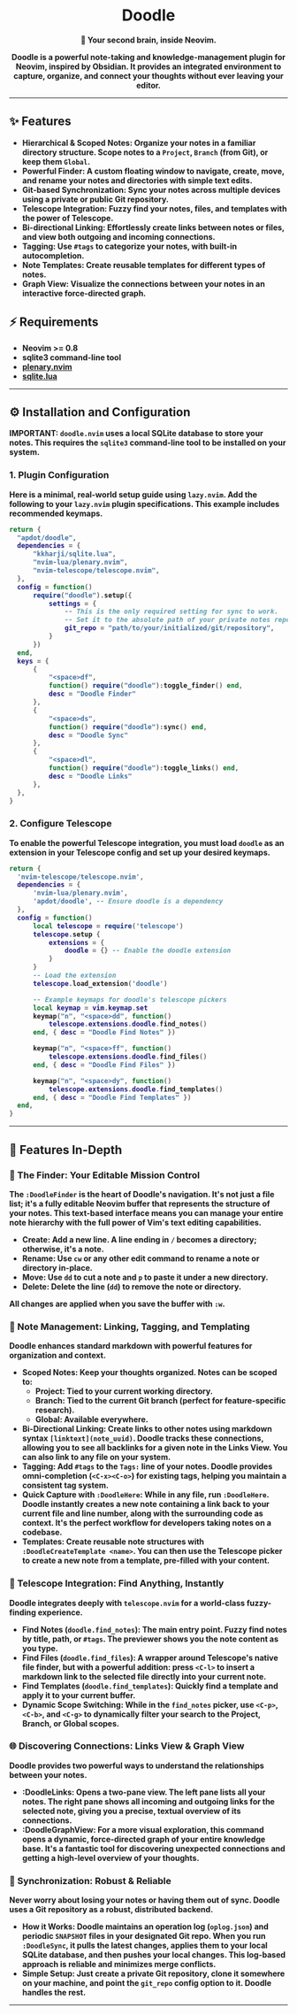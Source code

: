 <div align="center">
   <h1>Doodle</h1>
   <p><strong>🧠 Your second brain, inside Neovim. <strong></p>
   <p>Doodle is a powerful note-taking and knowledge-management plugin for Neovim, inspired by Obsidian. It provides an integrated environment to capture, organize, and connect your thoughts without ever leaving your editor.</p>
</div>

---
## ✨ Features
-   **Hierarchical & Scoped Notes:** Organize your notes in a familiar directory structure. Scope notes to a `Project`, `Branch` (from Git), or keep them `Global`.
-   **Powerful Finder:** A custom floating window to navigate, create, move, and rename your notes and directories with simple text edits.
-   **Git-based Synchronization:** Sync your notes across multiple devices using a private or public Git repository.
-   **Telescope Integration:** Fuzzy find your notes, files, and templates with the power of Telescope.
-   **Bi-directional Linking:** Effortlessly create links between notes or files, and view both outgoing and incoming connections.
-   **Tagging:** Use `#tags` to categorize your notes, with built-in autocompletion.
-   **Note Templates:** Create reusable templates for different types of notes.
-   **Graph View:** Visualize the connections between your notes in an interactive force-directed graph.

## ⚡️ Requirements
-   Neovim >= 0.8
-   sqlite3 command-line tool
-   [plenary.nvim](https://github.com/nvim-lua/plenary.nvim)
-   [sqlite.lua](https://github.com/kkharji/sqlite.lua) 

---
## ⚙️ Installation and Configuration
 **IMPORTANT**: `doodle.nvim` uses a local SQLite database to store your notes. This requires the `sqlite3` command-line tool to be installed on your system.

### 1. Plugin Configuration
Here is a minimal, real-world setup guide using `lazy.nvim`.
Add the following to your `lazy.nvim` plugin specifications. This example includes recommended keymaps.

```lua
return {
  "apdot/doodle",
  dependencies = {
      "kkharji/sqlite.lua",
      "nvim-lua/plenary.nvim",
      "nvim-telescope/telescope.nvim",
  },
  config = function()
      require("doodle").setup({
          settings = {
              -- This is the only required setting for sync to work.
              -- Set it to the absolute path of your private notes repository.
              git_repo = "path/to/your/initialized/git/repository",
          }
      })
  end,
  keys = {
      {
          "<space>df",
          function() require("doodle"):toggle_finder() end,
          desc = "Doodle Finder"
      },
      {
          "<space>ds",
          function() require("doodle"):sync() end,
          desc = "Doodle Sync"
      },
      {
          "<space>dl",
          function() require("doodle"):toggle_links() end,
          desc = "Doodle Links"
      },
  },
}
````

### 2. Configure Telescope
To enable the powerful Telescope integration, you must load `doodle` as an extension in your Telescope
 config and set up your desired keymaps.
```lua
return {
  'nvim-telescope/telescope.nvim',
  dependencies = {
      'nvim-lua/plenary.nvim',
      'apdot/doodle', -- Ensure doodle is a dependency
  },
  config = function()
      local telescope = require('telescope')
      telescope.setup {
          extensions = {
              doodle = {} -- Enable the doodle extension
          }
      }
      -- Load the extension
      telescope.load_extension('doodle')

      -- Example keymaps for doodle's telescope pickers
      local keymap = vim.keymap.set
      keymap("n", "<space>dd", function()
          telescope.extensions.doodle.find_notes()
      end, { desc = "Doodle Find Notes" })

      keymap("n", "<space>ff", function()
          telescope.extensions.doodle.find_files()
      end, { desc = "Doodle Find Files" })

      keymap("n", "<space>dy", function()
          telescope.extensions.doodle.find_templates()
      end, { desc = "Doodle Find Templates" })
  end,
}
````
---
## 🚀 Features In-Depth

### 🦉 The Finder: Your Editable Mission Control

The `:DoodleFinder` is the heart of Doodle's navigation. It's not just a file list; it's a **fully
editable Neovim buffer** that represents the structure of your notes. This text-based interface
means you can manage your entire note hierarchy with the full power of Vim's text editing capabilities.

-   **Create**: Add a new line. A line ending in `/` becomes a directory; otherwise, it's a note.
-   **Rename**: Use `cw` or any other edit command to rename a note or directory in-place.
-   **Move**: Use `dd` to cut a note and `p` to paste it under a new directory.
-   **Delete**: Delete the line (`dd`) to remove the note or directory.

All changes are applied when you save the buffer with `:w`.

### 📝 Note Management: Linking, Tagging, and Templating

Doodle enhances standard markdown with powerful features for organization and context.

-   **Scoped Notes**: Keep your thoughts organized. Notes can be scoped to:
    -   **Project**: Tied to your current working directory.
    -   **Branch**: Tied to the current Git branch (perfect for feature-specific research).
    -   **Global**: Available everywhere.
-   **Bi-Directional Linking**: Create links to other notes using markdown syntax `[linktext](note_uuid)`. Doodle tracks these connections, allowing you to see all backlinks for a given note in the Links View. You can also link to any file on your system.
-   **Tagging**: Add `#tags` to the `Tags:` line of your notes. Doodle provides omni-completion (`<C-x><C-o>`) for existing tags, helping you maintain a consistent tag system.
-   **Quick Capture with `:DoodleHere`**: While in any file, run `:DoodleHere`. Doodle instantly creates a new note containing a link back to your current file and line number, along with the surrounding code as context. It's the perfect workflow for developers taking notes on a codebase.
-   **Templates**: Create reusable note structures with `:DoodleCreateTemplate <name>`. You can then use the Telescope picker to create a new note from a template, pre-filled with your content.

### 🔭 Telescope Integration: Find Anything, Instantly

Doodle integrates deeply with `telescope.nvim` for a world-class fuzzy-finding experience.

-   **Find Notes (`doodle.find_notes`)**: The main entry point. Fuzzy find notes by title, path, or `#tags`. The previewer shows you the note content as you type.
-   **Find Files (`doodle.find_files`)**: A wrapper around Telescope's native file finder, but with a powerful addition: press `<C-l>` to insert a markdown link to the selected file directly into your current note.
-   **Find Templates (`doodle.find_templates`)**: Quickly find a template and apply it to your current buffer.
-   **Dynamic Scope Switching**: While in the `find_notes` picker, use `<C-p>`, `<C-b>`, and `<C-g>` to dynamically filter your search to the Project, Branch, or Global scopes.

### 🌐 Discovering Connections: Links View & Graph View

Doodle provides two powerful ways to understand the relationships between your notes.

-   **:DoodleLinks**: Opens a two-pane view. The left pane lists all your notes. The right pane shows all **incoming and outgoing links** for the selected note, giving you a precise, textual overview of its connections.
-   **:DoodleGraphView**: For a more visual exploration, this command opens a dynamic, force-directed graph of your entire knowledge base. It's a fantastic tool for discovering unexpected connections and getting a high-level overview of your thoughts.

### 🔄 Synchronization: Robust & Reliable

Never worry about losing your notes or having them out of sync. Doodle uses a **Git repository** as a robust, distributed backend.

-   **How it Works**: Doodle maintains an operation log (`oplog.json`) and periodic `SNAPSHOT` files in your designated Git repo. When you run `:DoodleSync`, it pulls the latest changes, applies them to your local SQLite database, and then pushes your local changes. This log-based approach is reliable and minimizes merge conflicts.
-   **Simple Setup**: Just create a private Git repository, clone it somewhere on your machine, and point the `git_repo` config option to it. Doodle handles the rest.

---
